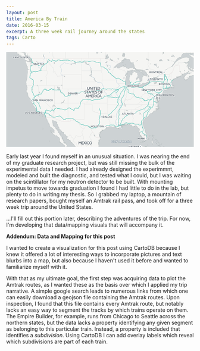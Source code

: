 ```yaml
---
layout: post
title: America By Train
date: 2016-03-15
excerpt: A three week rail journey around the states
tags: Carto
---
```


[![image](/images/posts/america_by_train.png)](/projects/AmericaByTrain)

Early last year I found myself in an unusual situation. I was nearing the end of my graduate research project, but was still missing the bulk of the experimental data I needed. I had already designed the experimmnt, modeled and built the diagnostic, and tested what I could, but I was waiting on the scintillator for my neutron detector to be built. With mounting impetus to move towards graduation I found I had little to do in the lab, but plenty to do in writing my thesis. So I grabbed my laptop, a mountain of research papers, bought myself an Amtrak rail pass, and took off for a three week trip around the United States.

...I'll fill out this portion later, describing the adventures of the trip. For now, I'm developing that data/mapping visuals that will accompany it.

**Addendum: Data and Mapping for this post**

I wanted to create a visualization for this post using CartoDB because I knew it offered a lot of interesting ways to incorporate pictures and text blurbs into a map, but also because I haven't used it before and wanted to familiarize myself with it.

With that as my ultimate goal, the first step was acquiring data to plot the Amtrak routes, as I wanted these as the basis over which I applied my trip narrative. A simple google search leads to numerous links from which one can easily download a geojson file containing the Amtrak routes. Upon inspection, I found that this file contains every Amtrak route, but notably lacks an easy way to segment the tracks by which trains operate on them. The Empire Builder, for example, runs from Chicago to Seattle across the northern states, but the data lacks a property identifying any given segment as belonging to this particular train. Instead, a property is included that identifies a *subdivision*. Using CartoDB I can add overlay labels which reveal which subdivisions are part of each train.
